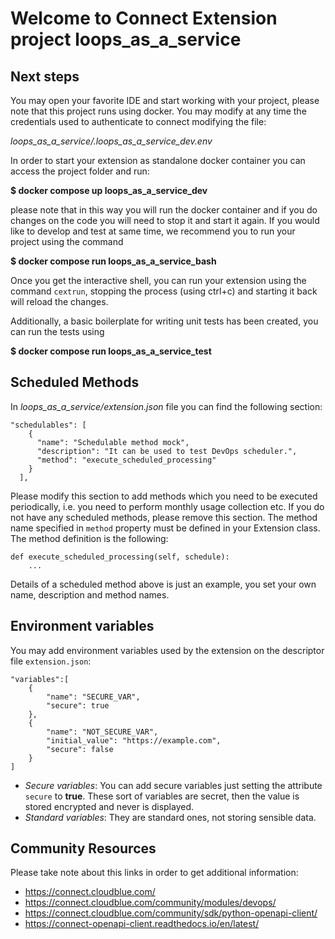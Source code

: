 # Welcome to Connect Extension project loops_as_a_service

## Next steps

You may open your favorite IDE and start working with your project, please note that this project runs using docker.
You may modify at any time the credentials used to authenticate to connect modifying the file:

*loops_as_a_service/.loops_as_a_service_dev.env*


In order to start your extension as standalone docker container you can access the project folder and run:

**$ docker compose up loops_as_a_service_dev**


please note that in this way you will run the docker container and if you do changes on the code you will need to stop it and start it again.
If you would like to develop and test at same time, we recommend you to run your project using the command

**$ docker compose run loops_as_a_service_bash**


Once you get the interactive shell, you can run your extension using the command `cextrun`, stopping the process (using ctrl+c) and starting it back will reload the changes.

Additionally, a basic boilerplate for writing unit tests has been created, you can run the tests using

**$ docker compose run loops_as_a_service_test**


## Scheduled Methods
In *loops_as_a_service/extension.json* file you can find the following section:
```
"schedulables": [
    {
      "name": "Schedulable method mock",
      "description": "It can be used to test DevOps scheduler.",
      "method": "execute_scheduled_processing"
    }
  ],
```
Please modify this section to add methods which you need to be executed periodically, i.e. you need to perform monthly usage collection etc.
If you do not have any scheduled methods, please remove this section. The method name specified in `method` property must be defined in your Extension class. 
The method definition is the following: 
``` 
def execute_scheduled_processing(self, schedule):
    ...
```
Details of a scheduled method above is just an example, you set your own name, description and method names. 


## Environment variables
You may add environment variables used by the extension on the descriptor file `extension.json`:

    "variables":[
        {
            "name": "SECURE_VAR",
            "secure": true
        },
        {
            "name": "NOT_SECURE_VAR",
            "initial_value": "https://example.com",
            "secure": false
        }
    ]

* *Secure variables*:
You can add secure variables just setting the attribute `secure` to **true**. These sort of variables are secret, then the value is stored encrypted and never is displayed.
* *Standard variables*:
They are standard ones, not storing sensible data.

## Community Resources

Please take note about this links in order to get additional information:

* https://connect.cloudblue.com/
* https://connect.cloudblue.com/community/modules/devops/
* https://connect.cloudblue.com/community/sdk/python-openapi-client/
* https://connect-openapi-client.readthedocs.io/en/latest/
